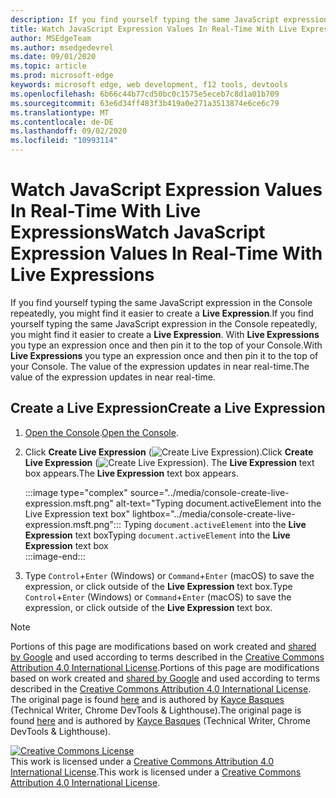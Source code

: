 ```yaml
---
description: If you find yourself typing the same JavaScript expressions into the Console repeatedly, try Live Expressions instead.
title: Watch JavaScript Expression Values In Real-Time With Live Expressions
author: MSEdgeTeam
ms.author: msedgedevrel
ms.date: 09/01/2020
ms.topic: article
ms.prod: microsoft-edge
keywords: microsoft edge, web development, f12 tools, devtools
ms.openlocfilehash: 6b66c44b77cd50bc0c1575e5eceb7c8d1a01b709
ms.sourcegitcommit: 63e6d34ff483f3b419a0e271a3513874e6ce6c79
ms.translationtype: MT
ms.contentlocale: de-DE
ms.lasthandoff: 09/02/2020
ms.locfileid: "10993114"
---
```

<!-- Copyright Kayce Basques 

   Licensed under the Apache License, Version 2.0 (the "License");
   you may not use this file except in compliance with the License.
   You may obtain a copy of the License at

       https://www.apache.org/licenses/LICENSE-2.0

   Unless required by applicable law or agreed to in writing, software
   distributed under the License is distributed on an "AS IS" BASIS,
   WITHOUT WARRANTIES OR CONDITIONS OF ANY KIND, either express or implied.
   See the License for the specific language governing permissions and
   limitations under the License.  -->





# <span data-ttu-id="8a1c8-104">Watch JavaScript Expression Values In Real-Time With Live Expressions</span><span class="sxs-lookup"><span data-stu-id="8a1c8-104">Watch JavaScript Expression Values In Real-Time With Live Expressions</span></span>   

  

<span data-ttu-id="8a1c8-105">If you find yourself typing the same JavaScript expression in the Console repeatedly, you might find it easier to create a **Live Expression**.</span><span class="sxs-lookup"><span data-stu-id="8a1c8-105">If you find yourself typing the same JavaScript expression in the Console repeatedly, you might find it easier to create a **Live Expression**.</span></span>  <span data-ttu-id="8a1c8-106">With **Live Expressions** you type an expression once and then pin it to the top of your Console.</span><span class="sxs-lookup"><span data-stu-id="8a1c8-106">With **Live Expressions** you type an expression once and then pin it to the top of your Console.</span></span>  <span data-ttu-id="8a1c8-107">The value of the expression updates in near real-time.</span><span class="sxs-lookup"><span data-stu-id="8a1c8-107">The value of the expression updates in near real-time.</span></span>  

## <span data-ttu-id="8a1c8-108">Create a Live Expression</span><span class="sxs-lookup"><span data-stu-id="8a1c8-108">Create a Live Expression</span></span>   

1.  <span data-ttu-id="8a1c8-109">[Open the Console][DevToolsConsoleReferenceOpenConsole].</span><span class="sxs-lookup"><span data-stu-id="8a1c8-109">[Open the Console][DevToolsConsoleReferenceOpenConsole].</span></span>  
1.  <span data-ttu-id="8a1c8-110">Click **Create Live Expression** \(![Create Live Expression][ImageCreateLiveExpressionIcon]\).</span><span class="sxs-lookup"><span data-stu-id="8a1c8-110">Click **Create Live Expression** \(![Create Live Expression][ImageCreateLiveExpressionIcon]\).</span></span>  <span data-ttu-id="8a1c8-111">The **Live Expression** text box appears.</span><span class="sxs-lookup"><span data-stu-id="8a1c8-111">The **Live Expression** text box appears.</span></span>  
    
    :::image type="complex" source="../media/console-create-live-expression.msft.png" alt-text="Typing document.activeElement into the Live Expression text box" lightbox="../media/console-create-live-expression.msft.png":::
       <span data-ttu-id="8a1c8-113">Typing `document.activeElement` into the **Live Expression** text box</span><span class="sxs-lookup"><span data-stu-id="8a1c8-113">Typing `document.activeElement` into the **Live Expression** text box</span></span>  
    :::image-end:::  
    
1.  <span data-ttu-id="8a1c8-114">Type `Control`+`Enter` \(Windows\) or `Command`+`Enter` \(macOS\) to save the expression, or click outside of the **Live Expression** text box.</span><span class="sxs-lookup"><span data-stu-id="8a1c8-114">Type `Control`+`Enter` \(Windows\) or `Command`+`Enter` \(macOS\) to save the expression, or click outside of the **Live Expression** text box.</span></span>  

<!--todo: add reference open console (open the console) section when available  -->  

 



<!-- image links -->  

[ImageCreateLiveExpressionIcon]: ../media/create-live-expression-icon.msft.png  

<!-- links -->  

[DevToolsConsoleReferenceOpenConsole]: ./reference.md#open-the-console "Open the Console - Console Reference | Microsoft Docs"  

> [!NOTE]
> <span data-ttu-id="8a1c8-116">Portions of this page are modifications based on work created and [shared by Google][GoogleSitePolicies] and used according to terms described in the [Creative Commons Attribution 4.0 International License][CCA4IL].</span><span class="sxs-lookup"><span data-stu-id="8a1c8-116">Portions of this page are modifications based on work created and [shared by Google][GoogleSitePolicies] and used according to terms described in the [Creative Commons Attribution 4.0 International License][CCA4IL].</span></span>  
> <span data-ttu-id="8a1c8-117">The original page is found [here](https://developers.google.com/web/tools/chrome-devtools/console/live-expressions) and is authored by [Kayce Basques][KayceBasques] \(Technical Writer, Chrome DevTools \& Lighthouse\).</span><span class="sxs-lookup"><span data-stu-id="8a1c8-117">The original page is found [here](https://developers.google.com/web/tools/chrome-devtools/console/live-expressions) and is authored by [Kayce Basques][KayceBasques] \(Technical Writer, Chrome DevTools \& Lighthouse\).</span></span>  

[![Creative Commons License][CCby4Image]][CCA4IL]  
<span data-ttu-id="8a1c8-119">This work is licensed under a [Creative Commons Attribution 4.0 International License][CCA4IL].</span><span class="sxs-lookup"><span data-stu-id="8a1c8-119">This work is licensed under a [Creative Commons Attribution 4.0 International License][CCA4IL].</span></span>  

[CCA4IL]: https://creativecommons.org/licenses/by/4.0  
[CCby4Image]: https://i.creativecommons.org/l/by/4.0/88x31.png  
[GoogleSitePolicies]: https://developers.google.com/terms/site-policies  
[KayceBasques]: https://developers.google.com/web/resources/contributors/kaycebasques  
